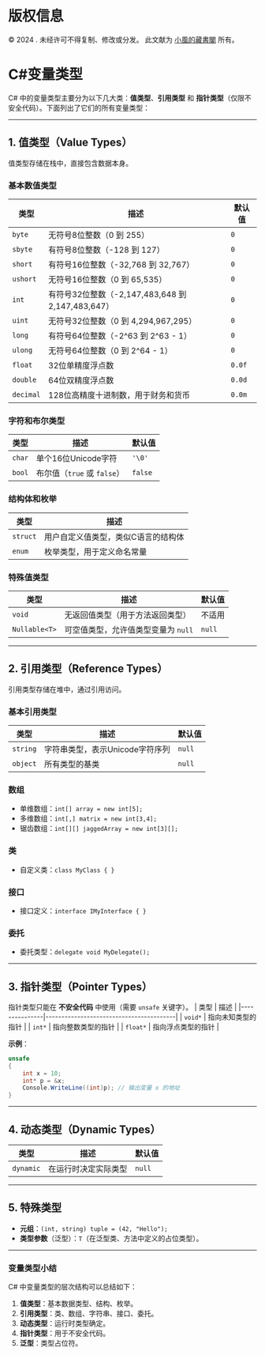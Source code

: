 # 版权信息

© 2024 . 未经许可不得复制、修改或分发。 此文献为 [小風的藏書閣](https://t.me/xfp2333) 所有。

# C#变量类型

C# 中的变量类型主要分为以下几大类：**值类型**、**引用类型** 和 **指针类型**（仅限不安全代码）。下面列出了它们的所有变量类型：

---

## **1. 值类型（Value Types）**
值类型存储在栈中，直接包含数据本身。

### **基本数值类型**
| 类型        | 描述                                    | 默认值      |
|-------------|-----------------------------------------|-------------|
| `byte`      | 无符号8位整数（0 到 255）              | `0`         |
| `sbyte`     | 有符号8位整数（-128 到 127）           | `0`         |
| `short`     | 有符号16位整数（-32,768 到 32,767）     | `0`         |
| `ushort`    | 无符号16位整数（0 到 65,535）          | `0`         |
| `int`       | 有符号32位整数（-2,147,483,648 到 2,147,483,647） | `0`         |
| `uint`      | 无符号32位整数（0 到 4,294,967,295）   | `0`         |
| `long`      | 有符号64位整数（-2^63 到 2^63 - 1）    | `0`         |
| `ulong`     | 无符号64位整数（0 到 2^64 - 1）        | `0`         |
| `float`     | 32位单精度浮点数                      | `0.0f`      |
| `double`    | 64位双精度浮点数                      | `0.0d`      |
| `decimal`   | 128位高精度十进制数，用于财务和货币   | `0.0m`      |

### **字符和布尔类型**
| 类型        | 描述                      | 默认值      |
|-------------|---------------------------|-------------|
| `char`      | 单个16位Unicode字符        | `'\0'`      |
| `bool`      | 布尔值（`true` 或 `false`） | `false`     |

### **结构体和枚举**
| 类型           | 描述                                    |
|----------------|-----------------------------------------|
| `struct`       | 用户自定义值类型，类似C语言的结构体     |
| `enum`         | 枚举类型，用于定义命名常量             |

### **特殊值类型**
| 类型        | 描述                                    | 默认值      |
|-------------|-----------------------------------------|-------------|
| `void`      | 无返回值类型（用于方法返回类型）        | 不适用      |
| `Nullable<T>` | 可空值类型，允许值类型变量为 `null`    | `null`      |

---

## **2. 引用类型（Reference Types）**
引用类型存储在堆中，通过引用访问。

### **基本引用类型**
| 类型        | 描述                                    | 默认值      |
|-------------|-----------------------------------------|-------------|
| `string`    | 字符串类型，表示Unicode字符序列        | `null`      |
| `object`    | 所有类型的基类                        | `null`      |

### **数组**
- 单维数组：`int[] array = new int[5];`
- 多维数组：`int[,] matrix = new int[3,4];`
- 锯齿数组：`int[][] jaggedArray = new int[3][];`

### **类**
- 自定义类：`class MyClass { }`

### **接口**
- 接口定义：`interface IMyInterface { }`

### **委托**
- 委托类型：`delegate void MyDelegate();`

---

## **3. 指针类型（Pointer Types）**
指针类型只能在 **不安全代码** 中使用（需要 `unsafe` 关键字）。
| 类型          | 描述                                    |
|---------------|-----------------------------------------|
| `void*`       | 指向未知类型的指针                     |
| `int*`        | 指向整数类型的指针                     |
| `float*`      | 指向浮点类型的指针                     |

**示例**：
```csharp
unsafe
{
    int x = 10;
    int* p = &x;
    Console.WriteLine((int)p); // 输出变量 x 的地址
}
```

---

## **4. 动态类型（Dynamic Types）**
| 类型        | 描述                                    | 默认值      |
|-------------|-----------------------------------------|-------------|
| `dynamic`   | 在运行时决定实际类型                   | `null`      |

---

## **5. 特殊类型**
- **元组**：`(int, string) tuple = (42, "Hello");`
- **类型参数**（泛型）：`T`（在泛型类、方法中定义的占位类型）。

---

### **变量类型小结**
C# 中变量类型的层次结构可以总结如下：
1. **值类型**：基本数据类型、结构、枚举。
2. **引用类型**：类、数组、字符串、接口、委托。
3. **动态类型**：运行时类型确定。
4. **指针类型**：用于不安全代码。
5. **泛型**：类型占位符。
